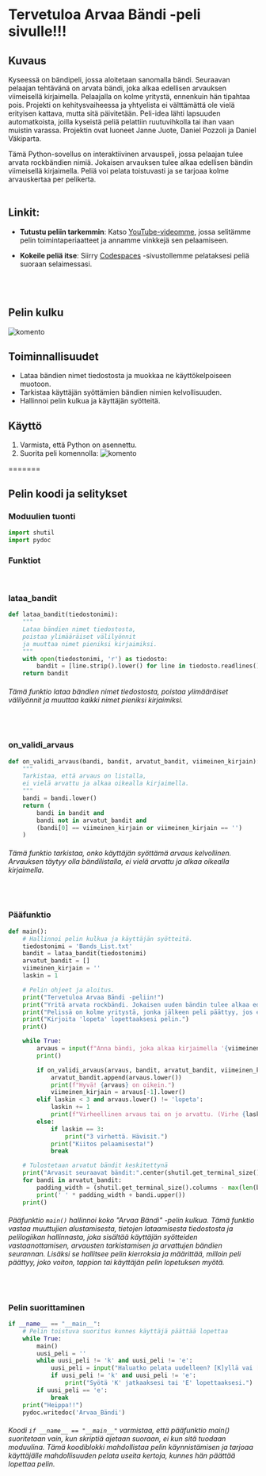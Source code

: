 # Tervetuloa Arvaa Bändi -peli sivulle!!!

## Kuvaus
Kyseessä on bändipeli, jossa aloitetaan sanomalla bändi. Seuraavan pelaajan tehtävänä on arvata bändi, joka alkaa edellisen arvauksen viimeisellä kirjaimella. Pelaajalla on kolme yritystä, ennenkuin hän tipahtaa pois. Projekti on kehitysvaiheessa ja yhtyelista ei välttämättä ole vielä erityisen kattava, mutta sitä päivitetään. Peli-idea lähti lapsuuden automatkoista, joilla kyseistä peliä pelattiin ruutuvihkolla tai ihan vaan muistin varassa. Projektin ovat luoneet Janne Juote, Daniel Pozzoli ja Daniel Väkiparta.

Tämä Python-sovellus on interaktiivinen arvauspeli, jossa pelaajan tulee arvata rockbändien nimiä. Jokaisen arvauksen tulee alkaa edellisen bändin viimeisellä kirjaimella. Peliä voi pelata toistuvasti ja se tarjoaa kolme arvauskertaa per pelikerta.
<br>
<br>

## Linkit:
* **Tutustu peliin tarkemmin**: Katso [YouTube-videomme](), jossa selitämme pelin toimintaperiaatteet ja annamme vinkkejä sen pelaamiseen.
  
* **Kokeile peliä itse**: Siirry [Codespaces](https://organic-yodel-wrgw4pqxq59c95g4.github.dev/) -sivustollemme pelataksesi peliä suoraan selaimessasi.
<br>
<br>

## Pelin kulku
<img src="pelin virtauskaavio.png" alt="komento" style="">

## Toiminnallisuudet
- Lataa bändien nimet tiedostosta ja muokkaa ne käyttökelpoiseen muotoon.
- Tarkistaa käyttäjän syöttämien bändien nimien kelvollisuuden.
- Hallinnoi pelin kulkua ja käyttäjän syötteitä.


## Käyttö
1. Varmista, että Python on asennettu.
2. Suorita peli komennolla:
   <img src="Screenshot 2024-05-29 021312.png" alt="komento" style="">
    
=======

## Pelin koodi ja selitykset

### Moduulien tuonti
```python
import shutil
import pydoc 
```
### Funktiot
<br>

### lataa_bandit
```python
def lataa_bandit(tiedostonimi):
    """
    Lataa bändien nimet tiedostosta, 
    poistaa ylimääräiset välilyönnit 
    ja muuttaa nimet pieniksi kirjaimiksi.
    """
    with open(tiedostonimi, 'r') as tiedosto:
        bandit = [line.strip().lower() for line in tiedosto.readlines()]
    return bandit
```
###### Tämä funktio lataa bändien nimet tiedostosta, poistaa ylimääräiset välilyönnit ja muuttaa kaikki nimet pieniksi kirjaimiksi.
<br>

### on_validi_arvaus
```python
def on_validi_arvaus(bandi, bandit, arvatut_bandit, viimeinen_kirjain):
    """
    Tarkistaa, että arvaus on listalla, 
    ei vielä arvattu ja alkaa oikealla kirjaimella.
    """
    bandi = bandi.lower()
    return (
        bandi in bandit and
        bandi not in arvatut_bandit and
        (bandi[0] == viimeinen_kirjain or viimeinen_kirjain == '')
    )
```
###### Tämä funktio tarkistaa, onko käyttäjän syöttämä arvaus kelvollinen. Arvauksen täytyy olla bändilistalla, ei vielä arvattu ja alkaa oikealla kirjaimella.
<br>

### Pääfunktio
```python
def main():
    # Hallinnoi pelin kulkua ja käyttäjän syötteitä.
    tiedostonimi = 'Bands_List.txt'
    bandit = lataa_bandit(tiedostonimi)
    arvatut_bandit = []
    viimeinen_kirjain = ''
    laskin = 1

    # Pelin ohjeet ja aloitus.
    print("Tervetuloa Arvaa Bändi -peliin!")
    print("Yritä arvata rockbändi. Jokaisen uuden bändin tulee alkaa edellisen bändin viimeisellä kirjaimella.")
    print("Pelissä on kolme yritystä, jonka jälkeen peli päättyy, jos et arvaa oikein.")
    print("Kirjoita 'lopeta' lopettaaksesi pelin.")
    print()

    while True:
        arvaus = input(f"Anna bändi, joka alkaa kirjaimella '{viimeinen_kirjain.upper()}' (tai mikä tahansa, jos ensimmäinen arvaus): ").strip()
        print()

        if on_validi_arvaus(arvaus, bandit, arvatut_bandit, viimeinen_kirjain):
            arvatut_bandit.append(arvaus.lower())
            print(f"Hyvä! {arvaus} on oikein.")
            viimeinen_kirjain = arvaus[-1].lower()
        elif laskin < 3 and arvaus.lower() != 'lopeta':
            laskin += 1
            print(f"Virheellinen arvaus tai on jo arvattu. (Virhe {laskin-1}) Yritä uudelleen.")
        else:
            if laskin == 3:
                print("3 virhettä. Hävisit.")
            print("Kiitos pelaamisesta!")
            break

    # Tulostetaan arvatut bändit keskitettynä
    print("Arvasit seuraavat bändit:".center(shutil.get_terminal_size().columns))
    for bandi in arvatut_bandit:
        padding_width = (shutil.get_terminal_size().columns - max(len(bandi) for bandi in arvatut_bandit)) // 2
        print(' ' * padding_width + bandi.upper())
    print()
```
###### Pääfunktio `main()` hallinnoi koko "Arvaa Bändi" -pelin kulkua. Tämä funktio vastaa muuttujien alustamisesta, tietojen lataamisesta tiedostosta ja pelilogiikan hallinnasta, joka sisältää käyttäjän syötteiden vastaanottamisen, arvausten tarkistamisen ja arvattujen bändien seurannan. Lisäksi se hallitsee pelin kierroksia ja määrittää, milloin peli päättyy, joko voiton, tappion tai käyttäjän pelin lopetuksen myötä.
<br>

### Pelin suorittaminen
```python
if __name__ == "__main__":
    # Pelin toistuva suoritus kunnes käyttäjä päättää lopettaa
    while True:
        main()
        uusi_peli = ''
        while uusi_peli != 'k' and uusi_peli != 'e':
            uusi_peli = input("Haluatko pelata uudelleen? [K]yllä vai [E]i ").lower().strip()
            if uusi_peli != 'k' and uusi_peli != 'e':
                print("Syötä 'K' jatkaaksesi tai 'E' lopettaaksesi.")
        if uusi_peli == 'e':
            break
    print("Heippa!!")
    pydoc.writedoc('Arvaa_Bändi')
```
###### Koodi `if __name__ == "__main__"` varmistaa, että pääfunktio main() suoritetaan vain, kun skriptiä ajetaan suoraan, ei kun sitä tuodaan moduulina. Tämä koodiblokki mahdollistaa pelin käynnistämisen ja tarjoaa käyttäjälle mahdollisuuden pelata useita kertoja, kunnes hän päättää lopettaa pelin.



